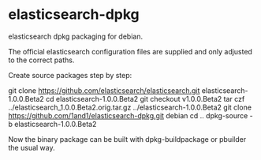 elasticsearch-dpkg
==================

elasticsearch dpkg packaging for debian.

The official elasticsearch configuration files are supplied and only adjusted to the correct paths.

Create source packages step by step:

git clone https://github.com/elasticsearch/elasticsearch.git elasticsearch-1.0.0.Beta2
cd elasticsearch-1.0.0.Beta2
git checkout v1.0.0.Beta2
tar czf ../elasticsearch_1.0.0.Beta2.orig.tar.gz ../elasticsearch-1.0.0.Beta2
git clone https://github.com/1and1/elasticsearch-dpkg.git debian
cd ..
dpkg-source -b elasticsearch-1.0.0.Beta2

Now the binary package can be built with dpkg-buildpackage or pbuilder the usual way.
